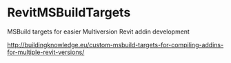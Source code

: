 # RevitMSBuildTargets
MSBuild targets for easier Multiversion Revit addin development

http://buildingknowledge.eu/custom-msbuild-targets-for-compiling-addins-for-multiple-revit-versions/
